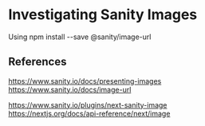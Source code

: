 # Investigating Sanity Images

Using
npm install --save @sanity/image-url

## References

https://www.sanity.io/docs/presenting-images
https://www.sanity.io/docs/image-url

https://www.sanity.io/plugins/next-sanity-image
https://nextjs.org/docs/api-reference/next/image
